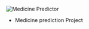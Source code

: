 ![Medicine Predictor](https://user-images.githubusercontent.com/66516162/124399508-88078280-dd39-11eb-974b-3752411a5a64.png)






* Medicine prediction Project
